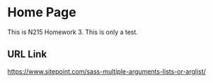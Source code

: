 # Home Page

This is N215 Homework 3. This is only a test.

## URL Link

https://www.sitepoint.com/sass-multiple-arguments-lists-or-arglist/
